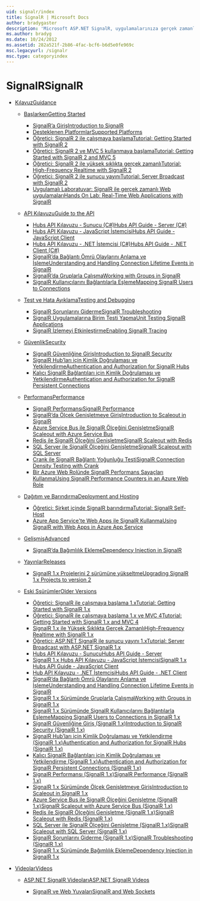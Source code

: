 ```yaml
---
uid: signalr/index
title: SignalR | Microsoft Docs
author: bradygaster
description: 'Microsoft ASP.NET SignalR, uygulamalarınıza gerçek zamanlı web işlevselliği ekleme işlemini basitleştiren bir kitaplık ASP.NET geliştiricileri için '' dir.'
ms.author: bradyg
ms.date: 10/24/2012
ms.assetid: 282a521f-2b86-4fac-bcf6-b6d5e0fe969c
msc.legacyurl: /signalr
msc.type: categoryindex
---
```

<a name="signalr"></a><span data-ttu-id="90db3-103">SignalR</span><span class="sxs-lookup"><span data-stu-id="90db3-103">SignalR</span></span>
====================
- [<span data-ttu-id="90db3-104">Kılavuz</span><span class="sxs-lookup"><span data-stu-id="90db3-104">Guidance</span></span>](overview/index.md)

    - [<span data-ttu-id="90db3-105">Başlarken</span><span class="sxs-lookup"><span data-stu-id="90db3-105">Getting Started</span></span>](overview/getting-started/index.md)

        - [<span data-ttu-id="90db3-106">SignalR’a Giriş</span><span class="sxs-lookup"><span data-stu-id="90db3-106">Introduction to SignalR</span></span>](overview/getting-started/introduction-to-signalr.md)
        - [<span data-ttu-id="90db3-107">Desteklenen Platformlar</span><span class="sxs-lookup"><span data-stu-id="90db3-107">Supported Platforms</span></span>](overview/getting-started/supported-platforms.md)
        - [<span data-ttu-id="90db3-108">Öğretici: SignalR 2 ile çalışmaya başlama</span><span class="sxs-lookup"><span data-stu-id="90db3-108">Tutorial: Getting Started with SignalR 2</span></span>](overview/getting-started/tutorial-getting-started-with-signalr.md)
        - [<span data-ttu-id="90db3-109">Öğretici: SignalR 2 ve MVC 5 kullanmaya başlama</span><span class="sxs-lookup"><span data-stu-id="90db3-109">Tutorial: Getting Started with SignalR 2 and MVC 5</span></span>](overview/getting-started/tutorial-getting-started-with-signalr-and-mvc.md)
        - [<span data-ttu-id="90db3-110">Öğretici: SignalR 2 ile yüksek sıklıkta gerçek zamanlı</span><span class="sxs-lookup"><span data-stu-id="90db3-110">Tutorial: High-Frequency Realtime with SignalR 2</span></span>](overview/getting-started/tutorial-high-frequency-realtime-with-signalr.md)
        - [<span data-ttu-id="90db3-111">Öğretici: SignalR 2 ile sunucu yayını</span><span class="sxs-lookup"><span data-stu-id="90db3-111">Tutorial: Server Broadcast with SignalR 2</span></span>](overview/getting-started/tutorial-server-broadcast-with-signalr.md)
        - [<span data-ttu-id="90db3-112">Uygulamalı Laboratuvar: SignalR ile gerçek zamanlı Web uygulamaları</span><span class="sxs-lookup"><span data-stu-id="90db3-112">Hands On Lab: Real-Time Web Applications with SignalR</span></span>](overview/getting-started/real-time-web-applications-with-signalr.md)
    - [<span data-ttu-id="90db3-113">API Kılavuzu</span><span class="sxs-lookup"><span data-stu-id="90db3-113">Guide to the API</span></span>](overview/guide-to-the-api/index.md)

        - [<span data-ttu-id="90db3-114">Hubs API Kılavuzu - Sunucu (C#)</span><span class="sxs-lookup"><span data-stu-id="90db3-114">Hubs API Guide - Server (C#)</span></span>](overview/guide-to-the-api/hubs-api-guide-server.md)
        - [<span data-ttu-id="90db3-115">Hubs API Kılavuzu - JavaScript İstemcisi</span><span class="sxs-lookup"><span data-stu-id="90db3-115">Hubs API Guide - JavaScript Client</span></span>](overview/guide-to-the-api/hubs-api-guide-javascript-client.md)
        - [<span data-ttu-id="90db3-116">Hubs API Kılavuzu - .NET İstemcisi (C#)</span><span class="sxs-lookup"><span data-stu-id="90db3-116">Hubs API Guide - .NET Client (C#)</span></span>](overview/guide-to-the-api/hubs-api-guide-net-client.md)
        - [<span data-ttu-id="90db3-117">SignalR’da Bağlantı Ömrü Olaylarını Anlama ve İşleme</span><span class="sxs-lookup"><span data-stu-id="90db3-117">Understanding and Handling Connection Lifetime Events in SignalR</span></span>](overview/guide-to-the-api/handling-connection-lifetime-events.md)
        - [<span data-ttu-id="90db3-118">SignalR’da Gruplarla Çalışma</span><span class="sxs-lookup"><span data-stu-id="90db3-118">Working with Groups in SignalR</span></span>](overview/guide-to-the-api/working-with-groups.md)
        - [<span data-ttu-id="90db3-119">SignalR Kullanıcılarını Bağlantılarla Eşleme</span><span class="sxs-lookup"><span data-stu-id="90db3-119">Mapping SignalR Users to Connections</span></span>](overview/guide-to-the-api/mapping-users-to-connections.md)
    - [<span data-ttu-id="90db3-120">Test ve Hata Ayıklama</span><span class="sxs-lookup"><span data-stu-id="90db3-120">Testing and Debugging</span></span>](overview/testing-and-debugging/index.md)

        - [<span data-ttu-id="90db3-121">SignalR Sorunlarını Giderme</span><span class="sxs-lookup"><span data-stu-id="90db3-121">SignalR Troubleshooting</span></span>](overview/testing-and-debugging/troubleshooting.md)
        - [<span data-ttu-id="90db3-122">SignalR Uygulamalarına Birim Testi Yapma</span><span class="sxs-lookup"><span data-stu-id="90db3-122">Unit Testing SignalR Applications</span></span>](overview/testing-and-debugging/unit-testing-signalr-applications.md)
        - [<span data-ttu-id="90db3-123">SignalR İzlemeyi Etkinleştirme</span><span class="sxs-lookup"><span data-stu-id="90db3-123">Enabling SignalR Tracing</span></span>](overview/testing-and-debugging/enabling-signalr-tracing.md)
    - [<span data-ttu-id="90db3-124">Güvenlik</span><span class="sxs-lookup"><span data-stu-id="90db3-124">Security</span></span>](overview/security/index.md)

        - [<span data-ttu-id="90db3-125">SignalR Güvenliğine Giriş</span><span class="sxs-lookup"><span data-stu-id="90db3-125">Introduction to SignalR Security</span></span>](overview/security/introduction-to-security.md)
        - [<span data-ttu-id="90db3-126">SignalR Hub’ları için Kimlik Doğrulaması ve Yetkilendirme</span><span class="sxs-lookup"><span data-stu-id="90db3-126">Authentication and Authorization for SignalR Hubs</span></span>](overview/security/hub-authorization.md)
        - [<span data-ttu-id="90db3-127">Kalıcı SignalR Bağlantıları için Kimlik Doğrulaması ve Yetkilendirme</span><span class="sxs-lookup"><span data-stu-id="90db3-127">Authentication and Authorization for SignalR Persistent Connections</span></span>](overview/security/persistent-connection-authorization.md)
    - [<span data-ttu-id="90db3-128">Performans</span><span class="sxs-lookup"><span data-stu-id="90db3-128">Performance</span></span>](overview/performance/index.md)

        - [<span data-ttu-id="90db3-129">SignalR Performansı</span><span class="sxs-lookup"><span data-stu-id="90db3-129">SignalR Performance</span></span>](overview/performance/signalr-performance.md)
        - [<span data-ttu-id="90db3-130">SignalR’da Ölçek Genişletmeye Giriş</span><span class="sxs-lookup"><span data-stu-id="90db3-130">Introduction to Scaleout in SignalR</span></span>](overview/performance/scaleout-in-signalr.md)
        - [<span data-ttu-id="90db3-131">Azure Service Bus ile SignalR Ölçeğini Genişletme</span><span class="sxs-lookup"><span data-stu-id="90db3-131">SignalR Scaleout with Azure Service Bus</span></span>](overview/performance/scaleout-with-windows-azure-service-bus.md)
        - [<span data-ttu-id="90db3-132">Redis ile SignalR Ölçeğini Genişletme</span><span class="sxs-lookup"><span data-stu-id="90db3-132">SignalR Scaleout with Redis</span></span>](overview/performance/scaleout-with-redis.md)
        - [<span data-ttu-id="90db3-133">SQL Server ile SignalR Ölçeğini Genişletme</span><span class="sxs-lookup"><span data-stu-id="90db3-133">SignalR Scaleout with SQL Server</span></span>](overview/performance/scaleout-with-sql-server.md)
        - [<span data-ttu-id="90db3-134">Crank ile SignalR Bağlantı Yoğunluğu Testi</span><span class="sxs-lookup"><span data-stu-id="90db3-134">SignalR Connection Density Testing with Crank</span></span>](overview/performance/signalr-connection-density-testing-with-crank.md)
        - [<span data-ttu-id="90db3-135">Bir Azure Web Rolünde SignalR Performans Sayaçları Kullanma</span><span class="sxs-lookup"><span data-stu-id="90db3-135">Using SignalR Performance Counters in an Azure Web Role</span></span>](overview/performance/using-signalr-performance-counters-in-an-azure-web-role.md)
    - [<span data-ttu-id="90db3-136">Dağıtım ve Barındırma</span><span class="sxs-lookup"><span data-stu-id="90db3-136">Deployment and Hosting</span></span>](overview/deployment/index.md)

        - [<span data-ttu-id="90db3-137">Öğretici: Şirket içinde SignalR barındırma</span><span class="sxs-lookup"><span data-stu-id="90db3-137">Tutorial: SignalR Self-Host</span></span>](overview/deployment/tutorial-signalr-self-host.md)
        - [<span data-ttu-id="90db3-138">Azure App Service'te Web Apps ile SignalR Kullanma</span><span class="sxs-lookup"><span data-stu-id="90db3-138">Using SignalR with Web Apps in Azure App Service</span></span>](overview/deployment/using-signalr-with-azure-web-sites.md)
    - [<span data-ttu-id="90db3-139">Gelişmiş</span><span class="sxs-lookup"><span data-stu-id="90db3-139">Advanced</span></span>](overview/advanced/index.md)

        - [<span data-ttu-id="90db3-140">SignalR’da Bağımlılık Ekleme</span><span class="sxs-lookup"><span data-stu-id="90db3-140">Dependency Injection in SignalR</span></span>](overview/advanced/dependency-injection.md)
    - [<span data-ttu-id="90db3-141">Yayınlar</span><span class="sxs-lookup"><span data-stu-id="90db3-141">Releases</span></span>](overview/releases/index.md)

        - [<span data-ttu-id="90db3-142">SignalR 1.x Projelerini 2 sürümüne yükseltme</span><span class="sxs-lookup"><span data-stu-id="90db3-142">Upgrading SignalR 1.x Projects to version 2</span></span>](overview/releases/upgrading-signalr-1x-projects-to-20.md)
    - [<span data-ttu-id="90db3-143">Eski Ssürümler</span><span class="sxs-lookup"><span data-stu-id="90db3-143">Older Versions</span></span>](overview/older-versions/index.md)

        - [<span data-ttu-id="90db3-144">Öğretici: SignalR ile çalışmaya başlama 1.x</span><span class="sxs-lookup"><span data-stu-id="90db3-144">Tutorial: Getting Started with SignalR 1.x</span></span>](overview/older-versions/tutorial-getting-started-with-signalr.md)
        - [<span data-ttu-id="90db3-145">Öğretici: SignalR ile çalışmaya başlama 1.x ve MVC 4</span><span class="sxs-lookup"><span data-stu-id="90db3-145">Tutorial: Getting Started with SignalR 1.x and MVC 4</span></span>](overview/older-versions/tutorial-getting-started-with-signalr-and-mvc-4.md)
        - [<span data-ttu-id="90db3-146">SignalR 1.x ile Yüksek Sıklıkta Gerçek Zamanlı</span><span class="sxs-lookup"><span data-stu-id="90db3-146">High-Frequency Realtime with SignalR 1.x</span></span>](overview/older-versions/tutorial-high-frequency-realtime-with-signalr.md)
        - [<span data-ttu-id="90db3-147">Öğretici: ASP.NET SignalR ile sunucu yayını 1.x</span><span class="sxs-lookup"><span data-stu-id="90db3-147">Tutorial: Server Broadcast with ASP.NET SignalR 1.x</span></span>](overview/older-versions/tutorial-server-broadcast-with-aspnet-signalr.md)
        - [<span data-ttu-id="90db3-148">Hubs API Kılavuzu - Sunucu</span><span class="sxs-lookup"><span data-stu-id="90db3-148">Hubs API Guide - Server</span></span>](overview/older-versions/signalr-1x-hubs-api-guide-server.md)
        - [<span data-ttu-id="90db3-149">SignalR 1.x Hubs API Kılavuzu - JavaScript İstemcisi</span><span class="sxs-lookup"><span data-stu-id="90db3-149">SignalR 1.x Hubs API Guide - JavaScript Client</span></span>](overview/older-versions/signalr-1x-hubs-api-guide-javascript-client.md)
        - [<span data-ttu-id="90db3-150">Hub API Kılavuzu - .NET İstemcisi</span><span class="sxs-lookup"><span data-stu-id="90db3-150">Hubs API Guide - .NET Client</span></span>](overview/older-versions/signalr-1x-hubs-api-guide-net-client.md)
        - [<span data-ttu-id="90db3-151">SignalR’da Bağlantı Ömrü Olaylarını Anlama ve İşleme</span><span class="sxs-lookup"><span data-stu-id="90db3-151">Understanding and Handling Connection Lifetime Events in SignalR</span></span>](overview/older-versions/handling-connection-lifetime-events.md)
        - [<span data-ttu-id="90db3-152">SignalR 1.x Sürümünde Gruplarla Çalışma</span><span class="sxs-lookup"><span data-stu-id="90db3-152">Working with Groups in SignalR 1.x</span></span>](overview/older-versions/working-with-groups.md)
        - [<span data-ttu-id="90db3-153">SignalR 1.x Sürümünde SignalR Kullanıcılarını Bağlantılarla Eşleme</span><span class="sxs-lookup"><span data-stu-id="90db3-153">Mapping SignalR Users to Connections in SignalR 1.x</span></span>](overview/older-versions/mapping-users-to-connections.md)
        - [<span data-ttu-id="90db3-154">SignalR Güvenliğine Giriş (SignalR 1.x)</span><span class="sxs-lookup"><span data-stu-id="90db3-154">Introduction to SignalR Security (SignalR 1.x)</span></span>](overview/older-versions/introduction-to-security.md)
        - [<span data-ttu-id="90db3-155">SignalR Hub’ları için Kimlik Doğrulaması ve Yetkilendirme (SignalR 1.x)</span><span class="sxs-lookup"><span data-stu-id="90db3-155">Authentication and Authorization for SignalR Hubs (SignalR 1.x)</span></span>](overview/older-versions/hub-authorization.md)
        - [<span data-ttu-id="90db3-156">Kalıcı SignalR Bağlantıları için Kimlik Doğrulaması ve Yetkilendirme (SignalR 1.x)</span><span class="sxs-lookup"><span data-stu-id="90db3-156">Authentication and Authorization for SignalR Persistent Connections (SignalR 1.x)</span></span>](overview/older-versions/persistent-connection-authorization.md)
        - [<span data-ttu-id="90db3-157">SignalR Performansı (SignalR 1.x)</span><span class="sxs-lookup"><span data-stu-id="90db3-157">SignalR Performance (SignalR 1.x)</span></span>](overview/older-versions/signalr-performance.md)
        - [<span data-ttu-id="90db3-158">SignalR 1.x Sürümünde Ölçek Genişletmeye Giriş</span><span class="sxs-lookup"><span data-stu-id="90db3-158">Introduction to Scaleout in SignalR 1.x</span></span>](overview/older-versions/scaleout-in-signalr.md)
        - [<span data-ttu-id="90db3-159">Azure Service Bus ile SignalR Ölçeğini Genişletme (SignalR 1.x)</span><span class="sxs-lookup"><span data-stu-id="90db3-159">SignalR Scaleout with Azure Service Bus (SignalR 1.x)</span></span>](overview/older-versions/scaleout-with-windows-azure-service-bus.md)
        - [<span data-ttu-id="90db3-160">Redis ile SignalR Ölçeğini Genişletme (SignalR 1.x)</span><span class="sxs-lookup"><span data-stu-id="90db3-160">SignalR Scaleout with Redis (SignalR 1.x)</span></span>](overview/older-versions/scaleout-with-redis.md)
        - [<span data-ttu-id="90db3-161">SQL Server ile SignalR Ölçeğini Genişletme (SignalR 1.x)</span><span class="sxs-lookup"><span data-stu-id="90db3-161">SignalR Scaleout with SQL Server (SignalR 1.x)</span></span>](overview/older-versions/scaleout-with-sql-server.md)
        - [<span data-ttu-id="90db3-162">SignalR Sorunlarını Giderme (SignalR 1.x)</span><span class="sxs-lookup"><span data-stu-id="90db3-162">SignalR Troubleshooting (SignalR 1.x)</span></span>](overview/older-versions/troubleshooting.md)
        - [<span data-ttu-id="90db3-163">SignalR 1.x Sürümünde Bağımlılık Ekleme</span><span class="sxs-lookup"><span data-stu-id="90db3-163">Dependency Injection in SignalR 1.x</span></span>](overview/older-versions/dependency-injection.md)
- [<span data-ttu-id="90db3-164">Videolar</span><span class="sxs-lookup"><span data-stu-id="90db3-164">Videos</span></span>](videos/index.md)

    - [<span data-ttu-id="90db3-165">ASP.NET SignalR Videoları</span><span class="sxs-lookup"><span data-stu-id="90db3-165">ASP.NET SignalR Videos</span></span>](videos/getting-started/index.md)

        - [<span data-ttu-id="90db3-166">SignalR ve Web Yuvaları</span><span class="sxs-lookup"><span data-stu-id="90db3-166">SignalR and Web Sockets</span></span>](videos/getting-started/signalr-and-web-sockets.md)
